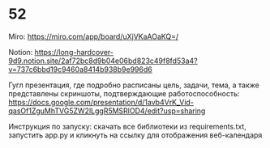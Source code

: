 # 52
Miro: https://miro.com/app/board/uXjVKaAOaKQ=/

Notion: https://long-hardcover-9d9.notion.site/2af72bc8d9b04e06bd823c49f8fd53a4?v=737c6bbd19c9460a8414b938b9e996d6

Гугл презентация, где подробно расписаны цель, задачи, тема, а также представлены скриншоты, подтверждающие работоспособность: https://docs.google.com/presentation/d/1avb4VrK_Vid-qasOf1ZguMhTVG5ZW2lLggR5MSRlOD4/edit?usp=sharing

Инструкция по запуску: скачать все библиотеки из requirements.txt, запустить app.py и кликнуть на ссылку для отображения веб-календаря
